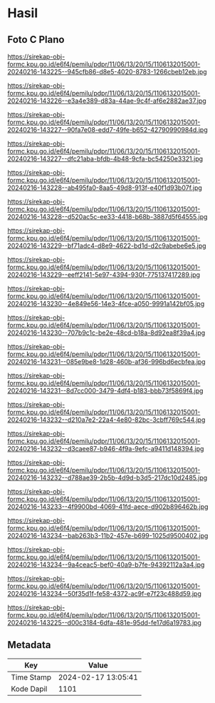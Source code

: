 # Hasil

## Foto C Plano

https://sirekap-obj-formc.kpu.go.id/e6f4/pemilu/pdpr/11/06/13/20/15/1106132015001-20240216-143225--945cfb86-d8e5-4020-8783-1266cbeb12eb.jpg

https://sirekap-obj-formc.kpu.go.id/e6f4/pemilu/pdpr/11/06/13/20/15/1106132015001-20240216-143226--e3a4e389-d83a-44ae-9c4f-af6e2882ae37.jpg

https://sirekap-obj-formc.kpu.go.id/e6f4/pemilu/pdpr/11/06/13/20/15/1106132015001-20240216-143227--90fa7e08-edd7-49fe-b652-42790990984d.jpg

https://sirekap-obj-formc.kpu.go.id/e6f4/pemilu/pdpr/11/06/13/20/15/1106132015001-20240216-143227--dfc21aba-bfdb-4b48-9cfa-bc54250e3321.jpg

https://sirekap-obj-formc.kpu.go.id/e6f4/pemilu/pdpr/11/06/13/20/15/1106132015001-20240216-143228--ab495fa0-8aa5-49d8-913f-e40f1d93b07f.jpg

https://sirekap-obj-formc.kpu.go.id/e6f4/pemilu/pdpr/11/06/13/20/15/1106132015001-20240216-143228--d520ac5c-ee33-4418-b68b-3887d5f64555.jpg

https://sirekap-obj-formc.kpu.go.id/e6f4/pemilu/pdpr/11/06/13/20/15/1106132015001-20240216-143229--bf71adc4-d8e9-4622-bd1d-d2c9abebe6e5.jpg

https://sirekap-obj-formc.kpu.go.id/e6f4/pemilu/pdpr/11/06/13/20/15/1106132015001-20240216-143229--eeff2141-5e97-4394-930f-775137417289.jpg

https://sirekap-obj-formc.kpu.go.id/e6f4/pemilu/pdpr/11/06/13/20/15/1106132015001-20240216-143230--4e849e56-14e3-4fce-a050-9991a142bf05.jpg

https://sirekap-obj-formc.kpu.go.id/e6f4/pemilu/pdpr/11/06/13/20/15/1106132015001-20240216-143230--707b9c1c-be2e-48cd-b18a-8d92ea8f39a4.jpg

https://sirekap-obj-formc.kpu.go.id/e6f4/pemilu/pdpr/11/06/13/20/15/1106132015001-20240216-143231--085e9be8-1d28-460b-af36-996bd6ecbfea.jpg

https://sirekap-obj-formc.kpu.go.id/e6f4/pemilu/pdpr/11/06/13/20/15/1106132015001-20240216-143231--8d7cc000-3479-4df4-b183-bbb73f5869f4.jpg

https://sirekap-obj-formc.kpu.go.id/e6f4/pemilu/pdpr/11/06/13/20/15/1106132015001-20240216-143232--d210a7e2-22a4-4e80-82bc-3cbff769c544.jpg

https://sirekap-obj-formc.kpu.go.id/e6f4/pemilu/pdpr/11/06/13/20/15/1106132015001-20240216-143232--d3caee87-b946-4f9a-9efc-a9411d148394.jpg

https://sirekap-obj-formc.kpu.go.id/e6f4/pemilu/pdpr/11/06/13/20/15/1106132015001-20240216-143232--d788ae39-2b5b-4d9d-b3d5-217dc10d2485.jpg

https://sirekap-obj-formc.kpu.go.id/e6f4/pemilu/pdpr/11/06/13/20/15/1106132015001-20240216-143233--4f9900bd-4069-41fd-aece-d902b896462b.jpg

https://sirekap-obj-formc.kpu.go.id/e6f4/pemilu/pdpr/11/06/13/20/15/1106132015001-20240216-143234--bab263b3-11b2-457e-b699-1025d9500402.jpg

https://sirekap-obj-formc.kpu.go.id/e6f4/pemilu/pdpr/11/06/13/20/15/1106132015001-20240216-143234--9a4ceac5-bef0-40a9-b7fe-94392112a3a4.jpg

https://sirekap-obj-formc.kpu.go.id/e6f4/pemilu/pdpr/11/06/13/20/15/1106132015001-20240216-143234--50f35d1f-fe58-4372-ac9f-e7f23c488d59.jpg

https://sirekap-obj-formc.kpu.go.id/e6f4/pemilu/pdpr/11/06/13/20/15/1106132015001-20240216-143225--d00c3184-6dfa-481e-95dd-fe17d6a19783.jpg


## Metadata

| Key        | Value               |
| ---------- | ------------------- |
| Time Stamp | 2024-02-17 13:05:41 |
| Kode Dapil | 1101                |



